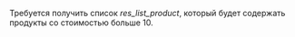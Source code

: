 Требуется получить список *res_list_product*, который будет содержать продукты со стоимостью больше 10.